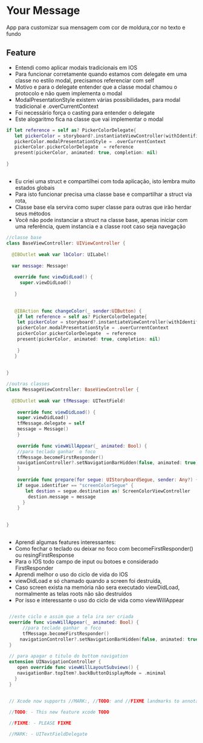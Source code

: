 # Your Message
App para customizar sua mensagem com cor de moldura,cor no texto e fundo


## Feature
  - Entendi como aplicar modais tradicionais em IOS
- Para funcionar corretamente quando estamos com delegate em uma classe no estilo modal, precisamos referenciar com self
- Motivo e para o delegate entender  que a classe modal chamou o protocolo e não quem implementa o modal
- ModalPresentationStyle existem várias possibilidades, para modal tradicional e .overCurrentContext
- Foi necessário força o casting para entender o delegate
- Este alogaritmo fica na classe que vai implementar o modal

```swift
if let reference = self as? PickerColorDelegate{
   let pickerColor = storyboard?.instantiateViewController(withIdentifier:"PickerColorController" ) as! PickerColorController
   pickerColor.modalPresentationStyle = .overCurrentContext 
   pickerColor.pickerColorDelegate  = reference
   present(pickerColor, animated: true, completion: nil)
			
}
```
##
- Eu criei uma struct e compartilhei com toda aplicação, isto lembra muito estados globais
- Para isto funcionar precisa uma classe base e compartilhar a struct via rota, 
- Classe base ela servira como super classe para outras que irão herdar seus métodos 
- Você não pode instanciar a struct na classe base, apenas iniciar com uma referência, quem instancia e a classe root caso seja navegação


```swift
//classe base
class BaseViewController: UIViewController {
	
  @IBOutlet weak var lbColor: UILabel!
	
  var message: Message!
	
   override func viewDidLoad() {
     super.viewDidLoad()
		
   }
	
	
   @IBAction func changeColor(_ sender:UIButton) {
	if let reference = self as? PickerColorDelegate{
	let pickerColor = storyboard?.instantiateViewController(withIdentifier:"PickerColorController" ) as! PickerColorController
	pickerColor.modalPresentationStyle = .overCurrentContext
	pickerColor.pickerColorDelegate  = reference
	present(pickerColor, animated: true, completion: nil)
			
	}
   }
	
	
}

//outras classes
class MessageViewController: BaseViewController {
	
  @IBOutlet weak var tfMessage: UITextField!
	
    override func viewDidLoad() {
	super.viewDidLoad()
	tfMessage.delegate = self
	message = Message()
    }
	
    override func viewWillAppear(_ animated: Bool) {
	//para teclado ganhar  o foco
	tfMessage.becomeFirstResponder()
	navigationController?.setNavigationBarHidden(false, animated: true)
    }
	
    override func prepare(for segue: UIStoryboardSegue, sender: Any?) {
	if segue.identifier == "screenColorSegue" {
	   let destion = segue.destination as! ScreenColorViewController
	    destion.message = message
	  }
	}
		
	
}

```

##
- Aprendi algumas features interessantes:
- Como fechar o teclado ou deixar no foco com becomeFirstResponder() ou  resingFirstResponse
- Para o IOS todo campo de input ou botoes e considerado FirstResponder
- Aprendi melhor o uso do ciclo de vida do IOS
- viewDidLoad e só chamado quando a screen foi destruída,
- Caso  screen exista  na memória não sera  executado viewDidLoad, normalmente as telas roots não  são destruídos
- Por isso e interessante o uso do ciclo de vida como viewWillAppear
 

```swift

 //este ciclo e assim que a tela ira ser criada
 override func viewWillAppear(_ animated: Bool) {
      //para teclado ganhar  o foco
      tfMessage.becomeFirstResponder()
     navigationController?.setNavigationBarHidden(false, animated: true)
 }
  
 // para apagar o titulo do buttom navigation
 extension UINavigationController {
    open override func viewWillLayoutSubviews() {
	navigationBar.topItem?.backButtonDisplayMode = .minimal
   }
 }
 
 
 // Xcode now supports //MARK:, //TODO: and //FIXME landmarks to annotate your code and lists them in the jump bar. (14768427)!

 //TODO: - This new feature xcode TODO

 //FIXME: - PLEASE FIXME

 //MARK: - UITextFieldDelegate

```




